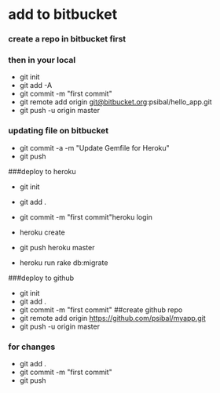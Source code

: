 # add to bitbucket
### create a repo in bitbucket first
### then in your local
* git init
* git add -A
* git commit -m "first commit"
* git remote add origin git@bitbucket.org:psibal/hello_app.git
* git push -u origin master
### updating file on bitbucket
* git commit -a -m "Update Gemfile for Heroku"
* git push

###deploy to heroku
* git init
* git add .
* git commit -m "first commit"heroku login
* heroku create <appname>
* git push heroku master

* heroku run rake db:migrate

###deploy to github
* git init
* git add .
* git commit -m "first commit"
##create github repo
* git remote add origin https://github.com/psibal/myapp.git
* git push -u origin master

### for changes 
* git add .
* git commit -m "first commit"
* git push 

